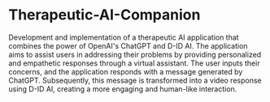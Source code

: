 # Therapeutic-AI-Companion
Development and implementation of a therapeutic AI application that combines the power of OpenAI's ChatGPT and D-ID AI. The application aims to assist users in addressing their problems by providing personalized and empathetic responses through a virtual assistant. The user inputs their concerns, and the application responds with a  message generated by ChatGPT. Subsequently, this message is transformed into a video response using D-ID AI, creating a more engaging and human-like interaction.
